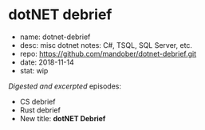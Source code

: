 # dotNET debrief

- name: dotnet-debrief
- desc: misc dotnet notes: C#, TSQL, SQL Server, etc.
- repo: https://github.com/mandober/dotnet-debrief.git
- date: 2018-11-14
- stat: wip


*Digested and excerpted* episodes:
- CS debrief
- Rust debrief
- New title: **dotNET Debrief**
